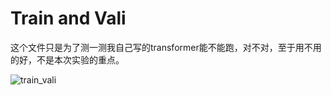 # Train and Vali

这个文件只是为了测一测我自己写的transformer能不能跑，对不对，至于用不用的好，不是本次实验的重点。

![train_vali](C:\Dhardware\Machine-Learning\DeepLearning\Transformer\Transformer\train_vali.png)
